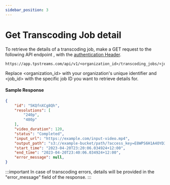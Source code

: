 ```yaml
---
sidebar_position: 3
---
```

# Get Transcoding Job detail

To retrieve the details of a transcoding job, make a GET request to the following API endpoint , with the [authentication Header](../server-api/authentication.md).

```base
https://app.tpstreams.com/api/v1/<organization_id>/transcoding_jobs/<job_id>/
```

Replace <organization_id> with your organization's unique identifier and <job_id> with the specific job ID you want to retrieve details for.

#### Sample Response

```json
{
    "id": "5KQfnXCg8Qh",
    "resolutions": [
        "240p",
        "480p"
    ],
    "video_duration": 120,
    "status": "Completed",
    "input_url": "https://example.com/input-video.mp4",
    "output_path": "s3://example-bucket/path/?access_key=E8WPS6H1A4OYD3ZNVMR&secret_key=N1dYpS2cTk5AeH6jWf8TgBh9Ji0MkL1N2O3P",
    "start_time": "2023-04-20T23:20:06.034924+12:00",
    "end_time": "2023-04-20T23:40:06.034924+12:00",
    "error_message": null,
}
```
:::important
In case of transcoding errors, details will be provided in the "error_message" field of the response.
:::

